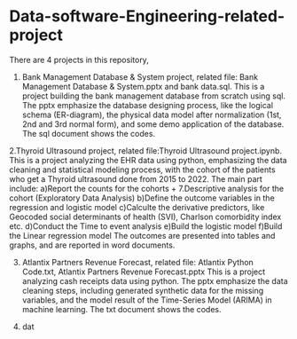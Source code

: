 # Data-software-Engineering-related-project

There are 4 projects in this repository,
1. Bank Management Database & System project, related file: Bank Management Database & System.pptx
 and bank data.sql.
This is a project building the bank management database from scratch using sql. The pptx emphasize the database designing process, like the logical schema (ER-diagram), the physical data model after normalization (1st, 2nd and 3rd normal form), and some demo application of the database. The sql document shows the codes.

2.Thyroid Ultrasound project, related file:Thyroid Ultrasound project.ipynb.
This is a project analyzing the EHR data using python, emphasizing the data cleaning and statistical modeling process, with the cohort of the patients who get a Thyroid ultrasound done from 2015 to 2022. 
The main part include:
a)Report the counts for the cohorts + 7.Descriptive analysis for the cohort (Exploratory Data Analysis)
b)Define the outcome variables in the regression and logistic model
c)Calculte the derivative predictors, like Geocoded social determinants of health (SVI), Charlson comorbidity index etc.
d)Conduct the Time to event analysis
e)Build the logistic model
f)Build the Linear regression model
The outcomes are presented into tables and graphs, and are reported in word documents. 

3. Atlantix Partners Revenue Forecast, related file: Atlantix Python Code.txt, Atlantix Partners Revenue Forecast.pptx
This is a project analyzing cash receipts data using python. The pptx emphasize the data cleaning steps, including generated synthetic data for the missing variables, and the model result of the Time-Series Model (ARIMA) in machine learning. The txt document shows the codes.

4. dat



